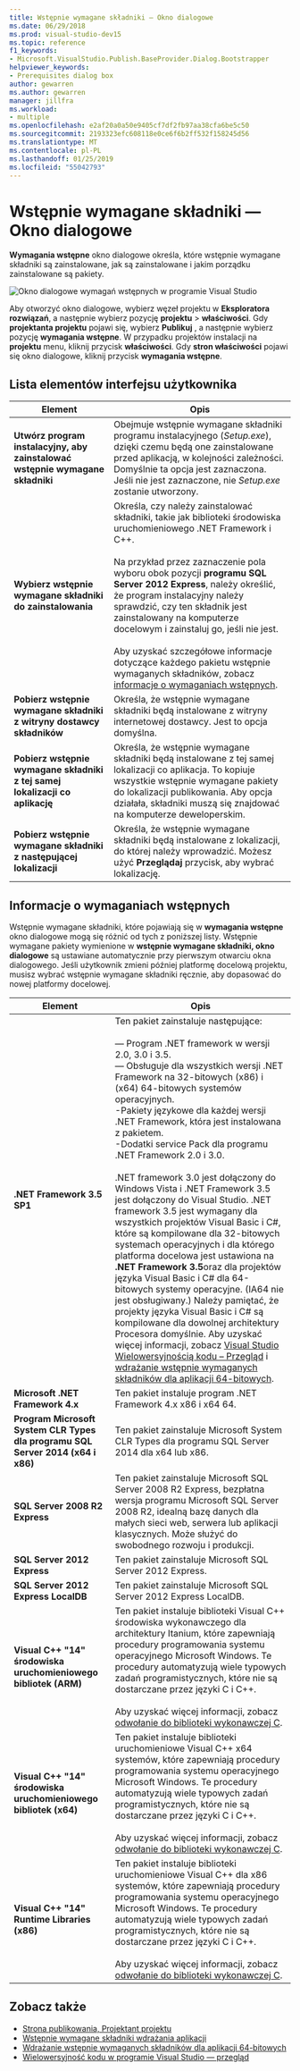 ```yaml
---
title: Wstępnie wymagane składniki — Okno dialogowe
ms.date: 06/29/2018
ms.prod: visual-studio-dev15
ms.topic: reference
f1_keywords:
- Microsoft.VisualStudio.Publish.BaseProvider.Dialog.Bootstrapper
helpviewer_keywords:
- Prerequisites dialog box
author: gewarren
ms.author: gewarren
manager: jillfra
ms.workload:
- multiple
ms.openlocfilehash: e2af20a0a50e9405cf7df2fb97aa38cfa6be5c50
ms.sourcegitcommit: 2193323efc608118e0ce6f6b2ff532f158245d56
ms.translationtype: MT
ms.contentlocale: pl-PL
ms.lasthandoff: 01/25/2019
ms.locfileid: "55042793"
---
```

# <a name="prerequisites-dialog-box"></a>Wstępnie wymagane składniki — Okno dialogowe

**Wymagania wstępne** okno dialogowe określa, które wstępnie wymagane składniki są zainstalowane, jak są zainstalowane i jakim porządku zainstalowane są pakiety.

![Okno dialogowe wymagań wstępnych w programie Visual Studio](media/prerequisites-dialog-box.png)

Aby otworzyć okno dialogowe, wybierz węzeł projektu w **Eksploratora rozwiązań**, a następnie wybierz pozycję **projektu** > **właściwości**. Gdy **projektanta projektu** pojawi się, wybierz **Publikuj** , a następnie wybierz pozycję **wymagania wstępne**. W przypadku projektów instalacji na **projektu** menu, kliknij przycisk **właściwości**. Gdy **stron właściwości** pojawi się okno dialogowe, kliknij przycisk **wymagania wstępne**.

## <a name="uielement-list"></a>Lista elementów interfejsu użytkownika

|Element|Opis|
|-------------|-----------------|
|**Utwórz program instalacyjny, aby zainstalować wstępnie wymagane składniki**|Obejmuje wstępnie wymagane składniki programu instalacyjnego (*Setup.exe*), dzięki czemu będą one zainstalowane przed aplikacją, w kolejności zależności. Domyślnie ta opcja jest zaznaczona. Jeśli nie jest zaznaczone, nie *Setup.exe* zostanie utworzony.|
|**Wybierz wstępnie wymagane składniki do zainstalowania**|Określa, czy należy zainstalować składniki, takie jak biblioteki środowiska uruchomieniowego .NET Framework i C++.<br /><br />Na przykład przez zaznaczenie pola wyboru obok pozycji **programu SQL Server 2012 Express**, należy określić, że program instalacyjny należy sprawdzić, czy ten składnik jest zainstalowany na komputerze docelowym i zainstaluj go, jeśli nie jest.<br /><br />Aby uzyskać szczegółowe informacje dotyczące każdego pakietu wstępnie wymaganych składników, zobacz [informacje o wymaganiach wstępnych](#prerequisites-information).|
|**Pobierz wstępnie wymagane składniki z witryny dostawcy składników**|Określa, że wstępnie wymagane składniki będą instalowane z witryny internetowej dostawcy. Jest to opcja domyślna.|
|**Pobierz wstępnie wymagane składniki z tej samej lokalizacji co aplikację**|Określa, że wstępnie wymagane składniki będą instalowane z tej samej lokalizacji co aplikacja. To kopiuje wszystkie wstępnie wymagane pakiety do lokalizacji publikowania. Aby opcja działała, składniki muszą się znajdować na komputerze deweloperskim.|
|**Pobierz wstępnie wymagane składniki z następującej lokalizacji**|Określa, że wstępnie wymagane składniki będą instalowane z lokalizacji, do której należy wprowadzić. Możesz użyć **Przeglądaj** przycisk, aby wybrać lokalizację.|

## <a name="prerequisites-information"></a>Informacje o wymaganiach wstępnych

Wstępnie wymagane składniki, które pojawiają się w **wymagania wstępne** okno dialogowe mogą się różnić od tych z poniższej listy. Wstępnie wymagane pakiety wymienione w **wstępnie wymagane składniki, okno dialogowe** są ustawiane automatycznie przy pierwszym otwarciu okna dialogowego. Jeśli użytkownik zmieni później platformę docelową projektu, musisz wybrać wstępnie wymagane składniki ręcznie, aby dopasować do nowej platformy docelowej.

|Element|Opis|
|-------------|-----------------|
|**.NET Framework 3.5 SP1**|Ten pakiet zainstaluje następujące:<br /><br /> — Program .NET framework w wersji 2.0, 3.0 i 3.5.<br />— Obsługuje dla wszystkich wersji .NET Framework na 32-bitowych (x86) i (x64) 64-bitowych systemów operacyjnych.<br />-Pakiety językowe dla każdej wersji .NET Framework, która jest instalowana z pakietem.<br />-Dodatki service Pack dla programu .NET Framework 2.0 i 3.0.<br /><br /> .NET framework 3.0 jest dołączony do Windows Vista i .NET Framework 3.5 jest dołączony do Visual Studio. .NET framework 3.5 jest wymagany dla wszystkich projektów Visual Basic i C#, które są kompilowane dla 32-bitowych systemach operacyjnych i dla którego platforma docelowa jest ustawiona na **.NET Framework 3.5**oraz dla projektów języka Visual Basic i C# dla 64-bitowych systemy operacyjne. (IA64 nie jest obsługiwany.) Należy pamiętać, że projekty języka Visual Basic i C# są kompilowane dla dowolnej architektury Procesora domyślnie. Aby uzyskać więcej informacji, zobacz [Visual Studio Wielowersyjnością kodu – Przegląd](../../ide/visual-studio-multi-targeting-overview.md) i [wdrażanie wstępnie wymaganych składników dla aplikacji 64-bitowych](../../deployment/deploying-prerequisites-for-64-bit-applications.md).|
|**Microsoft .NET Framework 4.x**|Ten pakiet instaluje program .NET Framework 4.x x86 i x64 64.|
|**Program Microsoft System CLR Types dla programu SQL Server 2014 (x64 i x86)**|Ten pakiet zainstaluje Microsoft System CLR Types dla programu SQL Server 2014 dla x64 lub x86.|
|**SQL Server 2008 R2 Express**|Ten pakiet zainstaluje Microsoft SQL Server 2008 R2 Express, bezpłatna wersja programu Microsoft SQL Server 2008 R2, idealną bazę danych dla małych sieci web, serwera lub aplikacji klasycznych. Może służyć do swobodnego rozwoju i produkcji.|
|**SQL Server 2012 Express**|Ten pakiet zainstaluje Microsoft SQL Server 2012 Express.|
|**SQL Server 2012 Express LocalDB**|Ten pakiet zainstaluje Microsoft SQL Server 2012 Express LocalDB.|
|**Visual C++ "14" środowiska uruchomieniowego bibliotek (ARM)**|Ten pakiet instaluje biblioteki Visual C++ środowiska wykonawczego dla architektury Itanium, które zapewniają procedury programowania systemu operacyjnego Microsoft Windows. Te procedury automatyzują wiele typowych zadań programistycznych, które nie są dostarczane przez języki C i C++.<br /><br /> Aby uzyskać więcej informacji, zobacz [odwołanie do biblioteki wykonawczej C](/cpp/c-runtime-library/c-run-time-library-reference).|
|**Visual C++ "14" środowiska uruchomieniowego bibliotek (x64)**|Ten pakiet instaluje biblioteki uruchomieniowe Visual C++ x64 systemów, które zapewniają procedury programowania systemu operacyjnego Microsoft Windows. Te procedury automatyzują wiele typowych zadań programistycznych, które nie są dostarczane przez języki C i C++.<br /><br /> Aby uzyskać więcej informacji, zobacz [odwołanie do biblioteki wykonawczej C](/cpp/c-runtime-library/c-run-time-library-reference).|
|**Visual C++ "14" Runtime Libraries (x86)**|Ten pakiet instaluje biblioteki uruchomieniowe Visual C++ dla x86 systemów, które zapewniają procedury programowania systemu operacyjnego Microsoft Windows. Te procedury automatyzują wiele typowych zadań programistycznych, które nie są dostarczane przez języki C i C++.<br /><br /> Aby uzyskać więcej informacji, zobacz [odwołanie do biblioteki wykonawczej C](/cpp/c-runtime-library/c-run-time-library-reference).|

## <a name="see-also"></a>Zobacz także

- [Strona publikowania, Projektant projektu](../../ide/reference/publish-page-project-designer.md)
- [Wstępnie wymagane składniki wdrażania aplikacji](../../deployment/application-deployment-prerequisites.md)
- [Wdrażanie wstępnie wymaganych składników dla aplikacji 64-bitowych](../../deployment/deploying-prerequisites-for-64-bit-applications.md)
- [Wielowersyjność kodu w programie Visual Studio ― przegląd](../../ide/visual-studio-multi-targeting-overview.md)